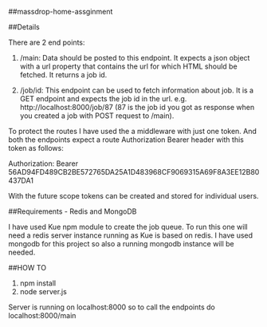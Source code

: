 ##massdrop-home-assginment

##Details

There are 2 end points:

1. /main: Data should be posted to this endpoint. It expects a json object with a url property that contains the url for which HTML should be fetched. It returns a job id.

2. /job/id: This endpoint can be used to fetch information about job. It is a GET endpoint and expects the job id in the url. e.g. http://localhost:8000/job/87 (87 is the job id you got as response when you created a job with POST request to /main).

To protect the routes I have used the a middleware with just one token. And both the endpoints expect a route Authorization Bearer header with this token as follows:

Authorization: Bearer 56AD94FD489CB2BE572765DA25A1D483968CF9069315A69F8A3EE12B80437DA1

With the future scope tokens can be created and stored for individual users.

##Requirements - Redis and MongoDB

I have used Kue npm module to create the job queue. To run this one will need a redis server instance running as Kue is based on redis. I have used mongodb for this project so also a running mongodb instance will be needed. 

##HOW TO

1. npm install
2. node server.js

Server is running on localhost:8000 so to call the endpoints do localhost:8000/main

